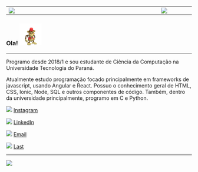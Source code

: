 



<center>
  <table>
    <tr>
        <td><img width="400px" align="left" src="https://github-readme-stats.vercel.app/api/top-langs/?username=caiotheodoro&hide=html&layout=compact&theme=dark" /></td>
        <td><img width="495px" align="left" src="https://github-readme-stats.vercel.app/api?username=caiotheodoro&theme=dark"/></td>
    </tr>   
  </table>
</center>  

### Ola! <img src="./images/dfed.gif" width="60px">

---

Programo desde 2018/1 e sou estudante de Ciência da Computação na Universidade Tecnologia do Paraná. 

Atualmente estudo programação focado principalmente em frameworks de javascript, usando Angular e React.
Possuo o conhecimento geral de HTML, CSS, Ionic, Node, SQL e outros componentes de código. Também, dentro da universidade principalmente, programo em C e Python.


<a href="https://www.instagram.com/c.dthr/"><img src="https://github.com/caiotheodoro/curriculo/blob/main/images/instagram.png" width="16"></img></a> [Instagram](https://www.instagram.com/marciogpc/)  

<a href="https://www.linkedin.com/in/marciogpc/"><img src="https://github.com/caiotheodoro/curriculo/blob/main/images/linkedin.png" width="16"></img></a> [LinkedIn](https://www.linkedin.com/in/caiotheodoro/)  

<a href="mailto:gpcgabriel0@gmail.com"><img src="https://github.com/caiotheodoro/curriculo/blob/main/images/mail.png" width="16"></img></a> [Email](mailto:caio@atla.ws)  

<a href="mailto:gpcgabriel0@gmail.com"><img src="https://github.com/caiotheodoro/curriculo/blob/main/images/lastfm.png" width="16"></img></a> [Last](https://www.last.fm/user/caio/)  

---  

![](https://komarev.com/ghpvc/?username=caiotheodoro&color=blue&style=flat)
